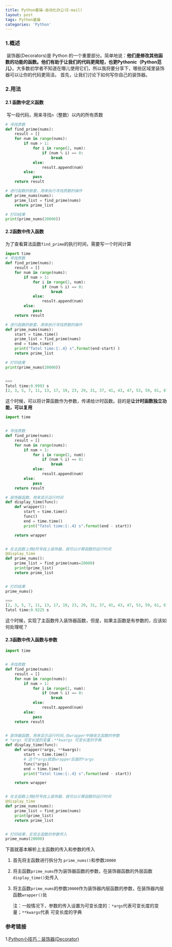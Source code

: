 ```yaml
---
title: Python基操-自动化办公(E-mail)
layout: post
tags: Python基操
categories: 'Python'
---
```


### 1.概述

​		装饰器(Decorators)是 Python 的一个重要部分。简单地说：**他们是修改其他函数的功能的函数。他们有助于让我们的代码更简短，也更Pythonic（Python范儿）**。大多数初学者不知道在哪儿使用它们，所以我将要分享下，哪些区域里装饰器可以让你的代码更简洁。 首先，让我们讨论下如何写你自己的装饰器。

### 2.用法

#### 2.1 函数中定义函数

​		写一段代码，用来寻找`n`（整数）以内的所有质数

```python
# 寻找质数
def find_prime(nums):
    result = []
    for num in range(nums):
        if num > 1:
            for i in range(2, num):
                if (num % i) == 0:
                    break
            else:
                result.append(num)
        else:
            pass
    return result

# 进行函数的嵌套，用来执行寻找质数的操作
def prime_nums(nums):
    prime_list = find_prime(nums)
    return prime_list

# 打印结果
print(prime_nums(20000))
```

#### 2.2函数中传入函数

​		为了查看算法函数`find_prime`的执行时间，需要写一个时间计算

```python
import time
# 寻找质数
def find_prime(nums):
    result = []
    for num in range(nums):
        if num > 1:
            for i in range(2, num):
                if (num % i) == 0:
                    break
            else:
                result.append(num)
        else:
            pass
    return result

# 进行函数的嵌套，用来执行寻找质数的操作
def prime_nums(nums):
    start = time.time()
    prime_list = find_prime(nums)
    end = time.time()
    print("Tatol time:{:.4} s".format(end-start) )
    return prime_list

# 打印结果
print(prime_nums(20000))


>>>
Tatol time:0.9993 s
[2, 3, 5, 7, 11, 13, 17, 19, 23, 29, 31, 37, 41, 43, 47, 53, 59, 61, 67, 71, 73, 79, 83, 89, 97, 101, 103, 107, 109, 113, 127, 131, 137, 139, 149, 151, 157, 163, 167, 173, 179, 181, 191, 193, 197, 199, 211, 223, 227, 229, 233, ......]
```

这个时候，可以将计算函数作为参数，传递给计时函数。目的是**让计时函数独立功能，可以复用**

```python
import time


# 寻找质数
def find_prime(nums):
    result = []
    for num in range(nums):
        if num > 1:
            for i in range(2, num):
                if (num % i) == 0:
                    break
            else:
                result.append(num)
        else:
            pass
    return result

# 装饰器函数，用来显示运行时间
def display_time(func):
    def wrapper():
        start = time.time()
        func()
        end = time.time()
        print("Tatol time:{:.4} s".format(end - start))

    return wrapper


# 在主函数上用@符号挂上装饰器，就可以计算函数的运行时间
@display_time
def prime_nums():
    prime_list = find_prime(nums=20000)
    print(prime_list)
    return prime_list


# 打印结果
prime_nums()

>>>
[2, 3, 5, 7, 11, 13, 17, 19, 23, 29, 31, 37, 41, 43, 47, 53, 59, 61, 67, 71, 73,......]
Tatol time:0.9225 s
```

这个时候，实现了主函数传入装饰器函数，但是，如果主函数是有参数的，应该如何处理呢？

#### 2.3函数中传入函数与参数

```python
import time


# 寻找质数
def find_prime(nums):
    result = []
    for num in range(nums):
        if num > 1:
            for i in range(2, num):
                if (num % i) == 0:
                    break
            else:
                result.append(num)
        else:
            pass
    return result


# 装饰器函数，用来显示运行时间,在wrapper中接收主函数的参数
# *args 可变长度的变量；**kwargs 可变长度的字典
def display_time(func):
    def wrapper(*args, **kwargs):
        start = time.time()
        # 这个*args就是wrapper后面的*args
        func(*args)
        end = time.time()
        print("Tatol time:{:.4} s".format(end - start))

    return wrapper


# 在主函数上用@符号挂上装饰器，就可以计算函数的运行时间
@display_time
def prime_nums(nums):
    prime_list = find_prime(nums)
    print(prime_list)
    return prime_list


# 打印结果，实现主函数的参数传入
prime_nums(20000)

```

下面就基本解析上主函数的传入和参数的传入

1. 首先将主函数进行拆分为 `prime_nums()`和参数`20000`

2. 将主函数`prime_nums`作为装饰器函数的参数，在装饰器函数的外层函数`display_time()`处传入

3. 将主函数`prime_nums`的参数`20000`作为装饰器内层函数的参数，在装饰器内层函数`wrapper()`处

   注：一般情况下，参数的传入设置为可变长度的：`*args`代表可变长度的变量；`**kwargs`代表 可变长度的字典

### 参考链接

1.[Python小技巧：装饰器(Decorator)](https://www.bilibili.com/video/BV11s411V7Dt?spm_id_from=333.337.search-card.all.click)


